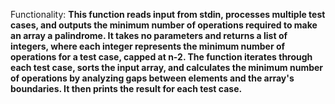 Functionality: **This function reads input from stdin, processes multiple test cases, and outputs the minimum number of operations required to make an array a palindrome. It takes no parameters and returns a list of integers, where each integer represents the minimum number of operations for a test case, capped at n-2. The function iterates through each test case, sorts the input array, and calculates the minimum number of operations by analyzing gaps between elements and the array's boundaries. It then prints the result for each test case.**